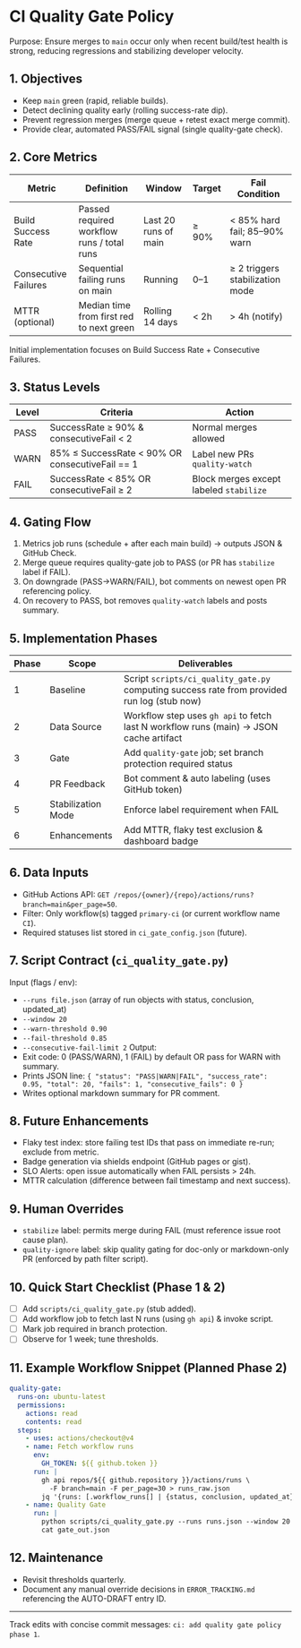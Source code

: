 # CI Quality Gate Policy

Purpose: Ensure merges to `main` occur only when recent build/test health is strong, reducing regressions and stabilizing developer velocity.

## 1. Objectives
- Keep `main` green (rapid, reliable builds).
- Detect declining quality early (rolling success-rate dip).
- Prevent regression merges (merge queue + retest exact merge commit).
- Provide clear, automated PASS/FAIL signal (single quality-gate check).

## 2. Core Metrics
| Metric | Definition | Window | Target | Fail Condition |
|--------|------------|--------|--------|----------------|
| Build Success Rate | Passed required workflow runs / total runs | Last 20 runs of main | ≥ 90% | < 85% hard fail; 85–90% warn |
| Consecutive Failures | Sequential failing runs on main | Running | 0–1 | ≥ 2 triggers stabilization mode |
| MTTR (optional) | Median time from first red to next green | Rolling 14 days | < 2h | > 4h (notify) |

Initial implementation focuses on Build Success Rate + Consecutive Failures.

## 3. Status Levels
| Level | Criteria | Action |
|-------|----------|--------|
| PASS | SuccessRate ≥ 90% & consecutiveFail < 2 | Normal merges allowed |
| WARN | 85% ≤ SuccessRate < 90% OR consecutiveFail == 1 | Label new PRs `quality-watch` |
| FAIL | SuccessRate < 85% OR consecutiveFail ≥ 2 | Block merges except labeled `stabilize` |

## 4. Gating Flow
1. Metrics job runs (schedule + after each main build) → outputs JSON & GitHub Check.
2. Merge queue requires quality-gate job to PASS (or PR has `stabilize` label if FAIL).
3. On downgrade (PASS→WARN/FAIL), bot comments on newest open PR referencing policy.
4. On recovery to PASS, bot removes `quality-watch` labels and posts summary.

## 5. Implementation Phases
| Phase | Scope | Deliverables |
|-------|-------|-------------|
| 1 | Baseline | Script `scripts/ci_quality_gate.py` computing success rate from provided run log (stub now) |
| 2 | Data Source | Workflow step uses `gh api` to fetch last N workflow runs (main) → JSON cache artifact |
| 3 | Gate | Add `quality-gate` job; set branch protection required status |
| 4 | PR Feedback | Bot comment & auto labeling (uses GitHub token) |
| 5 | Stabilization Mode | Enforce label requirement when FAIL |
| 6 | Enhancements | Add MTTR, flaky test exclusion & dashboard badge |

## 6. Data Inputs
- GitHub Actions API: `GET /repos/{owner}/{repo}/actions/runs?branch=main&per_page=50`.
- Filter: Only workflow(s) tagged `primary-ci` (or current workflow name `CI`).
- Required statuses list stored in `ci_gate_config.json` (future).

## 7. Script Contract (`ci_quality_gate.py`)
Input (flags / env):
- `--runs file.json` (array of run objects with status, conclusion, updated_at)
- `--window 20`
- `--warn-threshold 0.90`
- `--fail-threshold 0.85`
- `--consecutive-fail-limit 2`
Output:
- Exit code: 0 (PASS/WARN), 1 (FAIL) by default OR pass for WARN with summary.
- Prints JSON line: `{ "status": "PASS|WARN|FAIL", "success_rate": 0.95, "total": 20, "fails": 1, "consecutive_fails": 0 }`
- Writes optional markdown summary for PR comment.

## 8. Future Enhancements
- Flaky test index: store failing test IDs that pass on immediate re-run; exclude from metric.
- Badge generation via shields endpoint (GitHub pages or gist).
- SLO Alerts: open issue automatically when FAIL persists > 24h.
- MTTR calculation (difference between fail timestamp and next success).

## 9. Human Overrides
- `stabilize` label: permits merge during FAIL (must reference issue root cause plan).
- `quality-ignore` label: skip quality gating for doc-only or markdown-only PR (enforced by path filter script).

## 10. Quick Start Checklist (Phase 1 & 2)
- [ ] Add `scripts/ci_quality_gate.py` (stub added).
- [ ] Add workflow job to fetch last N runs (using `gh api`) & invoke script.
- [ ] Mark job required in branch protection.
- [ ] Observe for 1 week; tune thresholds.

## 11. Example Workflow Snippet (Planned Phase 2)
```yaml
quality-gate:
  runs-on: ubuntu-latest
  permissions:
    actions: read
    contents: read
  steps:
    - uses: actions/checkout@v4
    - name: Fetch workflow runs
      env:
        GH_TOKEN: ${{ github.token }}
      run: |
        gh api repos/${{ github.repository }}/actions/runs \
          -F branch=main -F per_page=30 > runs_raw.json
        jq '{runs: [.workflow_runs[] | {status, conclusion, updated_at}]}' runs_raw.json > runs.json
    - name: Quality Gate
      run: |
        python scripts/ci_quality_gate.py --runs runs.json --window 20 > gate_out.json
        cat gate_out.json
```

## 12. Maintenance
- Revisit thresholds quarterly.
- Document any manual override decisions in `ERROR_TRACKING.md` referencing the AUTO-DRAFT entry ID.

---
Track edits with concise commit messages: `ci: add quality gate policy phase 1`.
